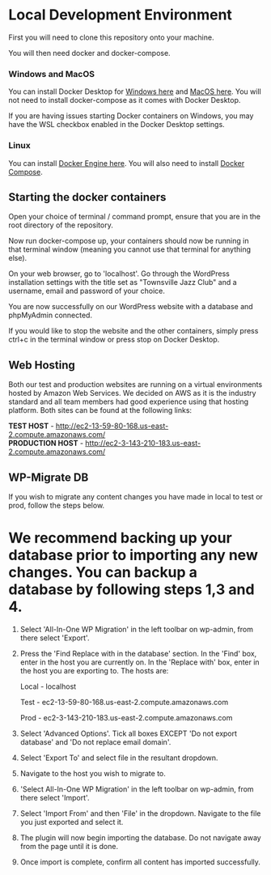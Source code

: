 # Local Development Environment

First you will need to clone this repository onto your machine.

You will then need docker and docker-compose.

### Windows and MacOS
You can install Docker Desktop for [Windows here](https://docs.docker.com/docker-for-windows/install/) and [MacOS here](https://docs.docker.com/docker-for-mac/install/). You will not need to install docker-compose as it comes with Docker Desktop.

If you are having issues starting Docker containers on Windows, you may have the WSL checkbox enabled in the Docker Desktop settings.
### Linux
You can install [Docker Engine here](https://docs.docker.com/engine/install/). You will also need to install [Docker Compose](https://docs.docker.com/compose/install/).

## Starting the docker containers

Open your choice of terminal / command prompt, ensure that you are in the root directory of the repository.

Now run docker-compose up, your containers should now be running in that terminal window (meaning you cannot use that terminal for anything else).

On your web browser, go to 'localhost'. Go through the WordPress installation settings with the title set as "Townsville Jazz Club" and a username, email and password of your choice.

You are now successfully on our WordPress website with a database and phpMyAdmin connected.

If you would like to stop the website and the other containers, simply press ctrl+c in the terminal window or press stop on Docker Desktop.

## Web Hosting
Both our test and production websites are running on a virtual environments hosted by Amazon Web Services. We decided on AWS as it is the industry standard and all team members had good experience using that hosting platform. Both sites can be found at the following links:

**TEST HOST** - http://ec2-13-59-80-168.us-east-2.compute.amazonaws.com/  
**PRODUCTION HOST** - http://ec2-3-143-210-183.us-east-2.compute.amazonaws.com/

## WP-Migrate DB
If you wish to migrate any content changes you have made in local to test or prod, follow the steps below.

# We recommend backing up your database prior to importing any new changes. You can backup a database by following steps 1,3 and 4.
 
1. Select 'All-In-One WP Migration' in the left toolbar on wp-admin, from there select 'Export'.

2. Press the 'Find <text> Replace with <another-text> in the database' section. In the 'Find' box, enter in the host you are currently on. In the 'Replace with' box, enter in the host you are exporting to. The hosts are:

	Local - localhost
	
	Test - ec2-13-59-80-168.us-east-2.compute.amazonaws.com
	
	Prod - ec2-3-143-210-183.us-east-2.compute.amazonaws.com
	
3. Select 'Advanced Options'. Tick all boxes EXCEPT 'Do not export database' and 'Do not replace email domain'.

4. Select 'Export To' and select file in the resultant dropdown.

5. Navigate to the host you wish to migrate to.

6. 'Select All-In-One WP Migration' in the left toolbar on wp-admin, from there select 'Import'.

7. Select 'Import From' and then 'File' in the dropdown. Navigate to the file you just exported and select it.

8. The plugin will now begin importing the database. Do not navigate away from the page until it is done.

9. Once import is complete, confirm all content has imported successfully.

